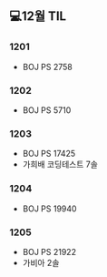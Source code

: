 ## 💻12월 TIL

### 1201
* BOJ PS 2758

### 1202
* BOJ PS 5710

### 1203
* BOJ PS 17425
* 가희배 코딩테스트 7솔

### 1204
* BOJ PS 19940

### 1205
* BOJ PS 21922
* 가비아 2솔